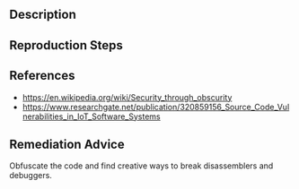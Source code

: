 ## Description


## Reproduction Steps


## References

- https://en.wikipedia.org/wiki/Security_through_obscurity
- https://www.researchgate.net/publication/320859156_Source_Code_Vulnerabilities_in_IoT_Software_Systems


## Remediation Advice

Obfuscate the code and find creative ways to break disassemblers and debuggers.
